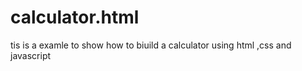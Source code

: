 # calculator.html
tis is a examle to show how to biuild a calculator using html ,css and javascript
